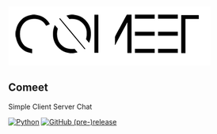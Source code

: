 ![Comeet](./docs/comeet_logo.png)

## Comeet
Simple Client Server Chat

[![Python](https://img.shields.io/badge/Python-2.7-000.svg?style=flat-square)](https://www.python.org)
[![GitHub (pre-)release](https://img.shields.io/github/v/release/fctaddia/comeet?color=000&include_prereleases&label=Release&style=flat-square)](./../../releases)
